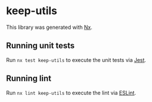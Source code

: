 # keep-utils

This library was generated with [Nx](https://nx.dev).

## Running unit tests

Run `nx test keep-utils` to execute the unit tests via [Jest](https://jestjs.io).

## Running lint

Run `nx lint keep-utils` to execute the lint via [ESLint](https://eslint.org/).
